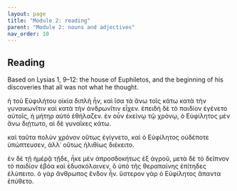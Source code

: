 ```yaml
---
layout: page
title: "Module 2: reading"
parent: "Module 2: nouns and adjectives"
nav_order: 10
---
```


## Reading


Based on Lysias 1, 9–12: the house of Euphiletos, and the beginning of his discoveries that all was not what he thought.

ἡ τοῦ Εὐφιλήτου οἰκία διπλῆ ἦν, καὶ ἴσα τὰ ἄνω τοῖς κάτω κατὰ τὴν γυναικωνῖτιν καὶ κατὰ τὴν ἀνδρωνῖτιν εἶχεν. ἐπειδὴ δὲ τὸ παιδίον ἐγένετο αὐτοῖς, ἡ μήτηρ αὐτὸ ἐθήλαζεν. ἐν οὖν ἐκείνῳ τῷ χρόνῳ, ὁ Εὐφίλητος μὲν ἄνω διῄτωτο, αἱ δὲ γυναῖκες κάτω. 

καὶ ταῦτα πολὺν χρόνον οὕτως ἐγίγνετο, καὶ ὁ Εὐφίλητος οὐδέποτε ὑπώπτευσεν, ἀλλ᾽ οὕτως ἠλιθίως διέκειτο.  

ἐν δὲ τῇ ἡμέρᾷ τῇδε, ἧκε μὲν ἀπροσδοκήτως ἐξ ἀγροῦ, μετὰ δὲ τὸ δεῖπνον τὸ παιδίον ἐβόα καὶ ἐδυσκόλαινεν, ὃ ὑπὸ τῆς θεραπαίνης ἐπίτηδες ἐλύπειτο. ὁ γὰρ ἄνθρωπος ἔνδον ἦν. ὕστερον γὰρ ὁ Εὐφίλητος ἅπαντα ἐπύθετο.
